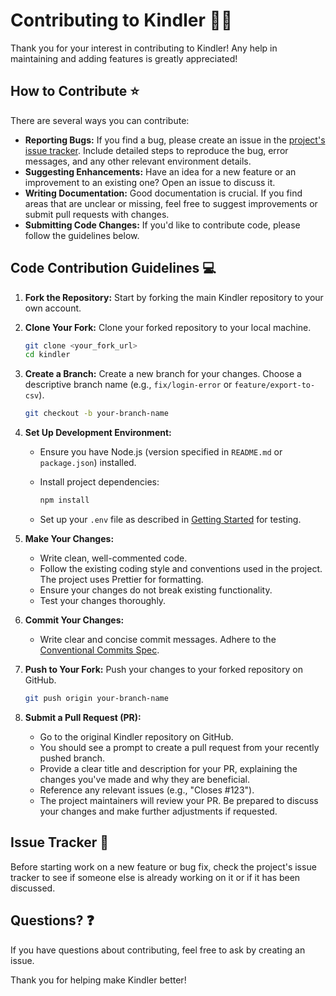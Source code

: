 # Contributing to Kindler 🤝🏻

Thank you for your interest in contributing to Kindler! Any help in maintaining and adding features is greatly appreciated!

## How to Contribute ⭐

There are several ways you can contribute:

- **Reporting Bugs:** If you find a bug, please create an issue in the [project's issue tracker](https://github.com/konurr/kindler/issues). Include detailed steps to reproduce the bug, error messages, and any other relevant environment details.
- **Suggesting Enhancements:** Have an idea for a new feature or an improvement to an existing one? Open an issue to discuss it.
- **Writing Documentation:** Good documentation is crucial. If you find areas that are unclear or missing, feel free to suggest improvements or submit pull requests with changes.
- **Submitting Code Changes:** If you'd like to contribute code, please follow the guidelines below.

## Code Contribution Guidelines 💻

1. **Fork the Repository:** Start by forking the main Kindler repository to your own account.
2. **Clone Your Fork:** Clone your forked repository to your local machine.

   ```bash
   git clone <your_fork_url>
   cd kindler
   ```

3. **Create a Branch:** Create a new branch for your changes. Choose a descriptive branch name (e.g., `fix/login-error` or `feature/export-to-csv`).

   ```bash
   git checkout -b your-branch-name
   ```

4. **Set Up Development Environment:**

   - Ensure you have Node.js (version specified in `README.md` or `package.json`) installed.
   - Install project dependencies:

     ```bash
     npm install
     ```

   - Set up your `.env` file as described in [Getting Started](./01-getting-started.md) for testing.

5. **Make Your Changes:**

   - Write clean, well-commented code.
   - Follow the existing coding style and conventions used in the project. The project uses Prettier for formatting.
   - Ensure your changes do not break existing functionality.
   - Test your changes thoroughly.

6. **Commit Your Changes:**

   - Write clear and concise commit messages. Adhere to the [Conventional Commits Spec](https://www.conventionalcommits.org/en/v1.0.0-beta.4/#summary).

7. **Push to Your Fork:** Push your changes to your forked repository on GitHub.

   ```bash
   git push origin your-branch-name
   ```

8. **Submit a Pull Request (PR):**
   - Go to the original Kindler repository on GitHub.
   - You should see a prompt to create a pull request from your recently pushed branch.
   - Provide a clear title and description for your PR, explaining the changes you've made and why they are beneficial.
   - Reference any relevant issues (e.g., "Closes #123").
   - The project maintainers will review your PR. Be prepared to discuss your changes and make further adjustments if requested.

## Issue Tracker 🐛

Before starting work on a new feature or bug fix, check the project's issue tracker to see if someone else is already working on it or if it has been discussed.

## Questions? ❓

If you have questions about contributing, feel free to ask by creating an issue.

Thank you for helping make Kindler better!

